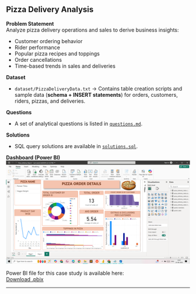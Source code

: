 ## Pizza Delivery Analysis  

**Problem Statement**  
Analyze pizza delivery operations and sales to derive business insights:  
- Customer ordering behavior  
- Rider performance  
- Popular pizza recipes and toppings  
- Order cancellations  
- Time-based trends in sales and deliveries  

**Dataset**  
- `dataset/PizzaDeliveryData.txt` → Contains table creation scripts and sample data (**schema + INSERT statements**) for orders, customers, riders, pizzas, and deliveries.  

**Questions**  
- A set of analytical questions is listed in [`questions.md`](PizzaQuestions.md).  

**Solutions**  
- SQL query solutions are available in [`solutions.sql`](pizzasolution.sql).  

**Dashboard (Power BI)**  
![Pizza Delivery Screenshot](Pizza_Delivery_Case_Study\Visual_Representation.png)  

Power BI file for this case study is available here:  
[Download .pbix](Dashboard/Pizza_delivery_Report.pbix)

---

